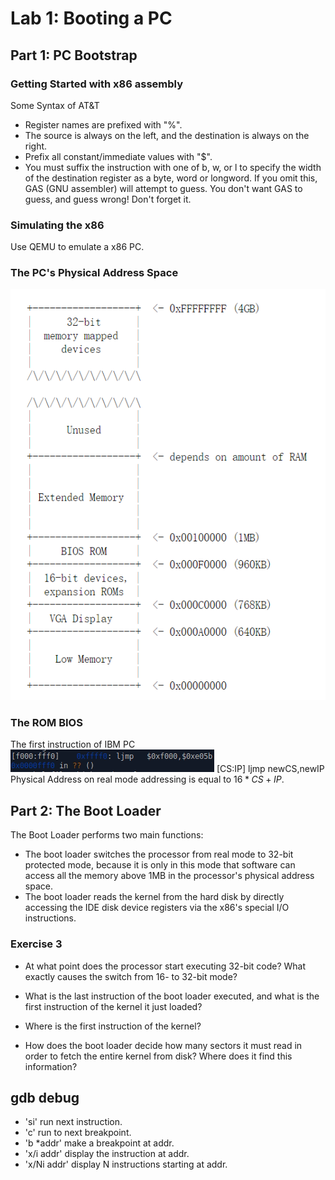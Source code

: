 # Lab 1: Booting a PC
## Part 1: PC Bootstrap
### Getting Started with x86 assembly
Some Syntax of AT&T
* Register names are prefixed with "%".
* The source is always on the left, and the destination is always on the right.
* Prefix all constant/immediate values with "$".
* You must suffix the instruction with one of b, w, or l to specify the width of the destination register as a byte, word or longword. If you omit this, GAS (GNU assembler) will attempt to guess. You don't want GAS to guess, and guess wrong! Don't forget it.

### Simulating the x86
Use QEMU to emulate a x86 PC.

### The PC's Physical Address Space
![Physical Address Space](https://github.com/RaccoonFan/mitLab6.828_note/blob/main/images/Physical_Address_Space.png)

### The ROM BIOS
The first instruction of IBM PC
![first instruction](https://github.com/RaccoonFan/mitLab6.828_note/blob/main/images/firstinstruction.bmp)
[CS:IP] ljmp newCS,newIP  
Physical Address on real mode addressing is equal to $16 * CS + IP$.  

## Part 2: The Boot Loader
The Boot Loader performs two main functions:
* The boot loader switches the processor from real mode to 32-bit protected mode, because it is only in this mode that software can access all the memory above 1MB in the processor's physical address space.
* The boot loader reads the kernel from the hard disk by directly accessing the IDE disk device registers via the x86's special I/O instructions.

### Exercise 3
* At what point does the processor start executing 32-bit code? What exactly causes the switch from 16- to 32-bit mode?  

* What is the last instruction of the boot loader executed, and what is the first instruction of the kernel it just loaded?

* Where is the first instruction of the kernel?

* How does the boot loader decide how many sectors it must read in order to fetch the entire kernel from disk? Where does it find this information?
## gdb debug
* 'si' run next instruction.
* 'c' run to next breakpoint.
* 'b *addr' make a breakpoint at addr.
* 'x/i addr' display the instruction at addr.
* 'x/Ni addr' display N instructions starting at addr.
